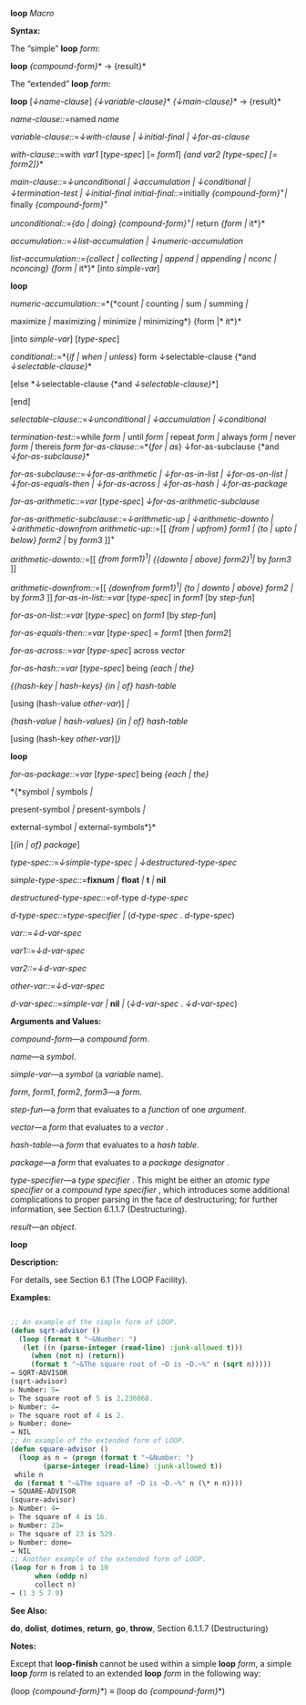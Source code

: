 **loop** *Macro*

**Syntax:**

The “simple” **loop** *form*:

**loop** *\{compound-form\}*\* → \{result\}\*

The “extended” **loop** *form*:

**loop** [*↓name-clause*] *\{↓variable-clause\}*\* *\{↓main-clause\}*\* → \{result\}\*

*name-clause::*=named *name*

*variable-clause::*=*↓with-clause | ↓initial-final | ↓for-as-clause*

*with-clause::*=with *var1* [*type-spec*] [= *form1*] *\{*and *var2* [*type-spec*] [= *form2*]*\}*\*

*main-clause::*=*↓unconditional | ↓accumulation | ↓conditional | ↓termination-test | ↓initial-final initial-final::*=initially *\{compound-form\}*<sup>+</sup>*|* finally *\{compound-form\}*<sup>+</sup>

*unconditional::*=*\{*do *|* doing*\} \{compound-form\}*<sup>+</sup>*|* return *\{form |* it*\}*

*accumulation::*=*↓list-accumulation | ↓numeric-accumulation*

*list-accumulation::*=*\{*collect *|* collecting *|* append *|* appending *|* nconc *|* nconcing*\} \{form |* it*\}* [into *simple-var*]

**loop**

*numeric-accumulation::*=*\{*count *|* counting *|* sum *|* summing *|*

maximize *|* maximizing *|* minimize *|* minimizing*\} \{form |* it*\}*

[into *simple-var*] [*type-spec*]

*conditional::*=*\{*if *|* when *|* unless*\} form ↓selectable-clause \{*and *↓selectable-clause\}*\*

[else *↓selectable-clause \{*and *↓selectable-clause\}*\*]

[end]

*selectable-clause::*=*↓unconditional | ↓accumulation | ↓conditional*

*termination-test::*=while *form |* until *form |* repeat *form |* always *form |* never *form |* thereis *form for-as-clause::*=*\{*for *|* as*\} ↓for-as-subclause \{*and *↓for-as-subclause\}*\*

*for-as-subclause::*=*↓for-as-arithmetic | ↓for-as-in-list | ↓for-as-on-list | ↓for-as-equals-then | ↓for-as-across | ↓for-as-hash | ↓for-as-package*

*for-as-arithmetic::*=*var* [*type-spec*] *↓for-as-arithmetic-subclause*

*for-as-arithmetic-subclause::*=*↓arithmetic-up | ↓arithmetic-downto | ↓arithmetic-downfrom arithmetic-up::*=[[ *\{*from *|* upfrom*\} form1 | \{*to *|* upto *|* below*\} form2 |* by *form3* ]]<sup>+</sup>

*arithmetic-downto::*=[[ *\{*from *form1\}*<sup>1</sup>*| \{\{*downto *|* above*\} form2\}*<sup>1</sup>*|* by *form3* ]]

*arithmetic-downfrom::*=[[ *\{*downfrom *form1\}*<sup>1</sup>*| \{*to *|* downto *|* above*\} form2 |* by *form3* ]] *for-as-in-list::*=*var* [*type-spec*] in *form1* [by *step-fun*]

*for-as-on-list::*=*var* [*type-spec*] on *form1* [by *step-fun*]

*for-as-equals-then::*=*var* [*type-spec*] = *form1* [then *form2*]

*for-as-across::*=*var* [*type-spec*] across *vector*

*for-as-hash::*=*var* [*type-spec*] being *\{*each *|* the*\}*

*\{\{*hash-key *|* hash-keys*\} \{*in *|* of*\} hash-table*

[using (hash-value *other-var*)] *|*

*\{*hash-value *|* hash-values*\} \{*in *|* of*\} hash-table*

[using (hash-key *other-var*)]*\}*

**loop**

*for-as-package::*=*var* [*type-spec*] being *\{*each *|* the*\}*

*\{*symbol *|* symbols *|*

present-symbol *|* present-symbols *|*

external-symbol *|* external-symbols*\}*

[*\{*in *|* of*\} package*]

*type-spec::*=*↓simple-type-spec | ↓destructured-type-spec*

*simple-type-spec::*=**fixnum** *|* **float** *|* **t** *|* **nil**

*destructured-type-spec::*=of-type *d-type-spec*

*d-type-spec::*=*type-specifier |* (*d-type-spec* . *d-type-spec*)

*var::*=*↓d-var-spec*

*var1::*=*↓d-var-spec*

*var2::*=*↓d-var-spec*

*other-var::*=*↓d-var-spec*

*d-var-spec::*=*simple-var |* **nil** *|* (*↓d-var-spec* . *↓d-var-spec*)

**Arguments and Values:**

*compound-form*—a *compound form*.

*name*—a *symbol*.

*simple-var*—a *symbol* (a *variable* name).

*form*, *form1*, *form2*, *form3*—a *form*.

*step-fun*—a *form* that evaluates to a *function* of one *argument*.

*vector*—a *form* that evaluates to a *vector* .

*hash-table*—a *form* that evaluates to a *hash table*.

*package*—a *form* that evaluates to a *package designator* .

*type-specifier*—a *type specifier* . This might be either an *atomic type specifier* or a *compound type specifier* , which introduces some additional complications to proper parsing in the face of destructuring; for further information, see Section 6.1.1.7 (Destructuring).

*result*—an *object*.

**loop**

**Description:**

For details, see Section 6.1 (The LOOP Facility).

**Examples:**

```lisp

;; An example of the simple form of LOOP. 
(defun sqrt-advisor () 
  (loop (format t "~&Number: ") 
   (let ((n (parse-integer (read-line) :junk-allowed t))) 
     (when (not n) (return)) 
     (format t "~&The square root of ~D is ~D.~%" n (sqrt n))))) 
→ SQRT-ADVISOR 
(sqrt-advisor) 
▷ Number: 5← 
▷ The square root of 5 is 2.236068. 
▷ Number: 4← 
▷ The square root of 4 is 2. 
▷ Number: done← 
→ NIL 
;; An example of the extended form of LOOP. 
(defun square-advisor () 
  (loop as n = (progn (format t "~&Number: ") 
        (parse-integer (read-line) :junk-allowed t)) 
 while n 
 do (format t "~&The square of ~D is ~D.~%" n (\* n n)))) 
→ SQUARE-ADVISOR 
(square-advisor) 
▷ Number: 4← 
▷ The square of 4 is 16. 
▷ Number: 23← 
▷ The square of 23 is 529. 
▷ Number: done← 
→ NIL 
;; Another example of the extended form of LOOP. 
(loop for n from 1 to 10 
      when (oddp n) 
      collect n) 
→ (1 3 5 7 9) 

```

**See Also:**

**do**, **dolist**, **dotimes**, **return**, **go**, **throw**, Section 6.1.1.7 (Destructuring)

**Notes:**

Except that **loop-finish** cannot be used within a simple **loop** *form*, a simple **loop** *form* is related to an extended **loop** *form* in the following way:

(loop *\{compound-form\}*\*) *≡* (loop do *\{compound-form\}*\*)
